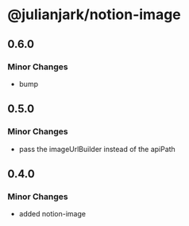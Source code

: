 # @julianjark/notion-image

## 0.6.0

### Minor Changes

- bump

## 0.5.0

### Minor Changes

- pass the imageUrlBuilder instead of the apiPath

## 0.4.0

### Minor Changes

- added notion-image
